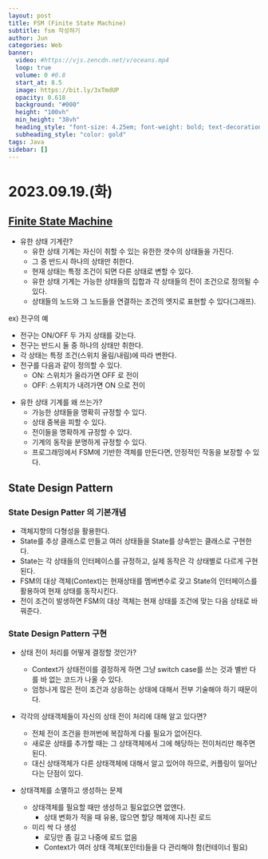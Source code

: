 ```yaml
---
layout: post
title: FSM (Finite State Machine)
subtitle: fsm 작성하기
author: Jun
categories: Web
banner:
  video: #https://vjs.zencdn.net/v/oceans.mp4
  loop: true
  volume: 0 #0.8
  start_at: 8.5
  image: https://bit.ly/3xTmdUP
  opacity: 0.618
  background: "#000"
  height: "100vh"
  min_height: "38vh"
  heading_style: "font-size: 4.25em; font-weight: bold; text-decoration: underline"
  subheading_style: "color: gold"
tags: Java
sidebar: []
---
```


# 2023.09.19.(화)

## [Finite State Machine](https://ozt88.tistory.com/8)

- 유한 상태 기계란?
  - 유한 상태 기계는 자신이 취할 수 있는 유한한 갯수의 상태들을 가진다.
  - 그 중 반드시 하나의 상태만 취한다.
  - 현재 상태는 특정 조건이 되면 다른 상태로 변할 수 있다.
  - 유한 상태 기계는 가능한 상태들의 집합과 각 상태들의 전이 조건으로 정의될 수 있다.
  - 상태들의 노드와 그 노드들을 연결하는 조건의 엣지로 표현할 수 있다(그래프).

ex) 전구의 예

- 전구는 ON/OFF 두 가지 상태를 갖는다.
- 전구는 반드시 둘 중 하나의 상태만 취한다.
- 각 상태는 특정 조건(스위치 올림/내림)에 따라 변한다.
- 전구를 다음과 같이 정의할 수 있다.
  - ON: 스위치가 올라가면 OFF 로 전이
  - OFF: 스위치가 내려가면 ON 으로 전이

* 유한 상태 기계를 왜 쓰는가?
  - 가능한 상태들을 명확히 규정할 수 있다.
  - 상태 중복을 피할 수 있다.
  - 전이들을 명확하게 규정할 수 있다.
  - 기계의 동작을 분명하게 규정할 수 있다.
  - 프로그래밍에서 FSM에 기반한 객체를 만든다면, 안정적인 작동을 보장할 수 있다.

## State Design Pattern

### State Design Patter 의 기본개념

- 객체지향의 다형성을 활용한다.
- State를 추상 클래스로 만들고 여러 상태들을 State를 상속받는 클래스로 구현한다.
- State는 각 상태들의 인터페이스를 규정하고, 실제 동작은 각 상태별로 다르게 구현된다.
- FSM의 대상 객체(Context)는 현재상태를 멤버변수로 갖고 State의 인터페이스를 활용하여 현재 상태를 동작시킨다.
- 전이 조건이 발생하면 FSM의 대상 객체는 현재 상태를 조건에 맞는 다음 상태로 바꿔준다.

### State Design Pattern 구현

- 상태 전이 처리를 어떻게 결정할 것인가?

  - Context가 상태전이를 결정하게 하면 그냥 switch case를 쓰는 것과 별반 다를 바 없는 코드가 나올 수 있다.
  - 엄청나게 많은 전이 조건과 상응하는 상태에 대해서 전부 기술해야 하기 때문이다.

- 각각의 상태객체들이 자신의 상태 전이 처리에 대해 알고 있다면?

  - 전체 전이 조건을 한꺼번에 복잡하게 다룰 필요가 없어진다.
  - 새로운 상태를 추가할 때는 그 상태객체에서 그에 해당하는 전이처리만 해주면 된다.
  - 대신 상태객체가 다른 상태객체에 대해서 알고 있어야 하므로, 커플링이 일어난다는 단점이 있다.

- 상태객체를 소멸하고 생성하는 문제
  - 상태객체를 필요할 때만 생성하고 필요없으면 없앤다.
    - 상태 변화가 적을 때 유용, 많으면 할당 해제에 지나친 로드
  - 미리 싹 다 생성
    - 로딩만 좀 길고 나중에 로드 없음
    - Context가 여러 상태 객체(포인터)들을 다 관리해야 함(컨테이너 필요)
